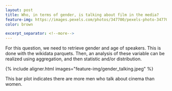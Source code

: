 ```yaml
---
layout: post
title: Who, in terms of gender, is talking about film in the media?
feature-img: https://images.pexels.com/photos/347700/pexels-photo-347700.jpeg?auto=compress&cs=tinysrgb&dpr=2&h=750&w=1260
color: brown

excerpt_separator: <!--more-->
---
```


For this question, we need to retrieve gender and age of speakers. This is done with the wikidata parquets. Then, an analysis of these variable can be realized using aggregation, and then statistic and/or distribution.
<!--more-->
{% include aligner.html images="feature-img/gender_talking.jpeg" %}

This bar plot indicates there are more men who talk about cinema than women.
